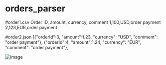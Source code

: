 # orders_parser
#order1.csv
Order ID, amount, currency, comment
1,100,USD,order payment
2,123,EUR,order payment

#order2.json
[{"orderId":3, "amount":1.23, "currency": "USD", "comment": "order payment"},
{"orderId":4, "amount":1.24, "currency": "EUR", "comment": "order payment"}]

![image](https://user-images.githubusercontent.com/23655952/200113044-758a5bcf-6aed-4f97-9a58-6f336c6e9dcd.png)

